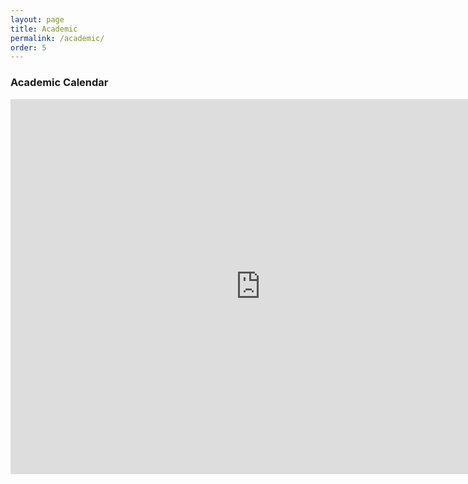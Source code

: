 ```yaml
---
layout: page
title: Academic
permalink: /academic/
order: 5
---
```

### Academic Calendar

<iframe src="https://calendar.google.com/calendar/embed?height=600&amp;wkst=1&amp;bgcolor=%23ffffff&amp;ctz=America%2FNew_York&amp;src=aDE1a2o0bG81bTI4c29mbGNxZWJiMWc4OGdAZ3JvdXAuY2FsZW5kYXIuZ29vZ2xlLmNvbQ&amp;color=%23B08B59&amp;showNav=1&amp;showDate=1&amp;showPrint=0&amp;showTabs=1&amp;showCalendars=0&amp;showTz=0&amp;showTitle=1&amp;mode=WEEK" style="border-width:0" width="800" height="600" frameborder="0" scrolling="no"></iframe>
